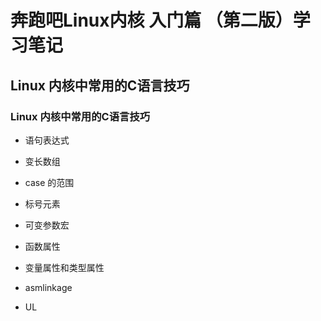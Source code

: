 # 奔跑吧Linux内核 入门篇 （第二版）学习笔记

## Linux 内核中常用的C语言技巧

### Linux 内核中常用的C语言技巧

- 语句表达式

- 变长数组

- case 的范围

- 标号元素

- 可变参数宏

- 函数属性

- 变量属性和类型属性

- asmlinkage

- UL